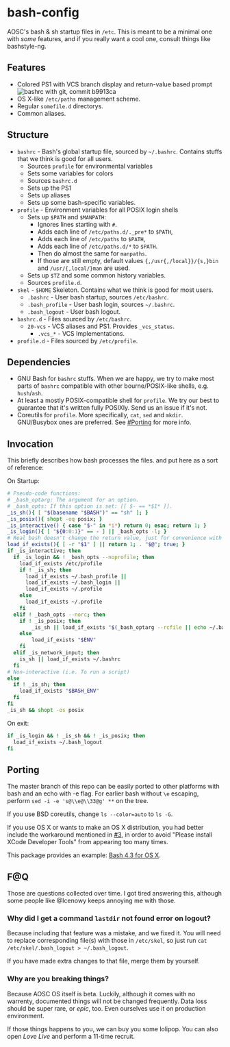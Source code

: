 bash-config
===========

AOSC's bash & sh startup files in `/etc`. This is meant to be a minimal
one with *some* features, and if you really want a cool one, consult things
like bashstyle-ng.

Features
--------

* Colored PS1 with VCS branch display and return-value based prompt
  ![bashrc with git, commit b9913ca](http://ibin.co/1QscpgR0BOyN)
* OS X-like `/etc/paths` management scheme.
* Regular `somefile.d` directorys.
* Common aliases.

Structure
---------

* `bashrc` - Bash's global startup file, sourced by `~/.bashrc`. Contains
  stuffs that we think is good for all users.
  * Sources `profile` for environmental variables
  * Sets some variables for colors
  * Sources `bashrc.d`
  * Sets up the PS1
  * Sets up aliases
  * Sets up some bash-specific variables.
* `profile` - Environment variables for all POSIX login shells
  * Sets up `$PATH` and `$MANPATH`:
    * Ignores lines starting with `#`.
    * Adds each line of `/etc/paths.d/._pre*` to `$PATH`,
	* Adds each line of `/etc/paths` to `$PATH`,
	* Adds each line of `/etc/paths.d/*` to `$PATH`.
	* Then do almost the same for `manpaths`.
    * If those are still empty, default values `{,/usr{,/local}}/{s,}bin` and
	  `/usr/{,local/}man` are used.
  * Sets up `$TZ` and some common history variables.
  * Sources `profile.d`.
* `skel` - `$HOME` Skeleton. Contains what we think is good for most users.
  * `.bashrc` - User bash startup, sources `/etc/bashrc`.
  * `.bash_profile` - User bash login, sources `~/.bashrc`.
  * `.bash_logout` - User bash logout.
* `bashrc.d` - Files sourced by `/etc/bashrc`.
  * `20-vcs` - VCS aliases and PS1. Provides `_vcs_status`.
    * `.vcs_*` - VCS Implementations.
* `profile.d` - Files sourced by `/etc/profile`.

Dependencies
------------

* GNU Bash for `bashrc` stuffs. When we are happy, we try to make most parts of
  `bashrc` compatible with other bourne/POSIX-like shells, e.g. `hush`/`ash`.
* At least a mostly POSIX-compatible shell for `profile`. We try our best to
  guarantee that it's written fully POSIXly. Send us an issue if it's not.
* Coreutils for `profile`. More specifically, `cat`, `sed` and `mkdir`.
  GNU/Busybox ones are preferred. See [#Porting](#Porting) for more info.

Invocation
----------

This briefly describes how bash processes the files. and put here as a sort of
reference:

On Startup:
```Bash
# Pseudo-code functions:
# _bash_optarg: The argument for an option.
# _bash_opts: If this option is set: [[ $- == *$1* ]].
_is_sh(){ [ "$(basename "$BASH")" == "sh" ]; }
_is_posix(){ shopt -oq posix; }
_is_interactive() { case "$-" in *i*) return 0; esac; return 1; }
_is_login(){ [ "${0:0:1}" == - ] || _bash_opts -l; }
# Real bash doesn't change the return value, just for convenience with ||
load_if_exists(){ [ -r "$1" ] || return 1; . "$@"; true; }
if _is_interactive; then
  if _is_login && ! _bash_opts --noprofile; then
    load_if_exists /etc/profile
    if ! _is_sh; then
      load_if_exists ~/.bash_profile ||
      load_if_exists ~/.bash_login ||
      load_if_exists ~/.profile
    else
      load_if_exists ~/.profile
    fi
  elif ! _bash_opts --norc; then
	if ! _is_posix; then
		_is_sh || load_if_exists "$(_bash_optarg --rcfile || echo ~/.bashrc)"
	else
		load_if_exists "$ENV"
	fi
  elif _is_network_input; then
    is_sh || load_if_exists ~/.bashrc
  fi
# Non-interactive (i.e. To run a script) 
else
  if ! _is_sh; then
    load_if_exists "$BASH_ENV"
  fi
fi
_is_sh && shopt -os posix
```

On exit:
```Bash
if _is_login && ! _is_sh && ! _is_posix; then
  load_if_exists ~/.bash_logout
fi
```

Porting
-------

The master branch of this repo can be easily ported to other platforms
with bash and an echo with -e flag. For earlier bash without `\e` escaping,
perform `sed -i -e 's@\\e@\\33@g' **` on the tree.

If you use BSD coreutils, change `ls --color=auto` to `ls -G`.

If you use OS X or wants to make an OS X distribution, you had better include
the workaround mentioned in
[#3](https://github.com/AOSC-Dev/bash-config/issues/3),
in order to avoid "Please install XCode Developer Tools"
from appearing too many times.

This package provides an example:
[Bash 4.3 for OS X](http://pan.baidu.com/s/1c0xlkFu).

F@Q
---

Those are questions collected over time. I got tired answering this, although
some people like @Icenowy keeps annoying me with those.

### Why did I get a command `lastdir` not found error on logout?

Because including that feature was a mistake, and we fixed it. You will need
to replace corresponding file(s) with those in `/etc/skel`, so just run
`cat /etc/skel/.bash_logout > ~/.bash_logout`.

If you have made extra changes to that file, merge them by yourself.

### Why are you breaking things?

Because AOSC OS itself is beta. Luckily, although it comes with no warrenty,
documented things will not be changed frequently. Data loss should be super
rare, or *epic*, too. Even ourselves use it on production environment.

If those things happens to you, we can buy you some lolipop. You can also open
_Love Live_ and perform a 11-time recruit.
